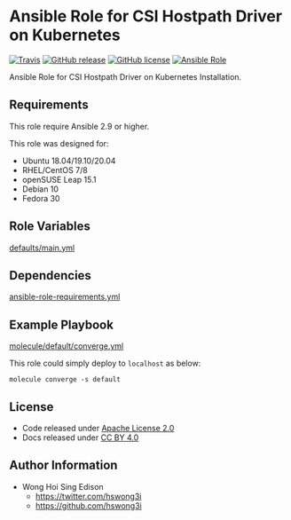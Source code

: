 # Ansible Role for CSI Hostpath Driver on Kubernetes

[![Travis](https://img.shields.io/travis/com/alvistack/ansible-role-kubernetes_csi_hostpath.svg)](https://travis-ci.com/alvistack/ansible-role-kubernetes_csi_hostpath)
[![GitHub release](https://img.shields.io/github/release/alvistack/ansible-role-kubernetes_csi_hostpath.svg)](https://github.com/alvistack/ansible-role-kubernetes_csi_hostpath)
[![GitHub license](https://img.shields.io/github/license/alvistack/ansible-role-kubernetes_csi_hostpath.svg)](https://github.com/alvistack/ansible-role-kubernetes_csi_hostpath/blob/master/LICENSE)
[![Ansible Role](https://img.shields.io/badge/galaxy-alvistack.kubernetes_csi_hostpath-blue.svg)](https://galaxy.ansible.com/alvistack/kubernetes_csi_hostpath)

Ansible Role for CSI Hostpath Driver on Kubernetes Installation.

## Requirements

This role require Ansible 2.9 or higher.

This role was designed for:

  - Ubuntu 18.04/19.10/20.04
  - RHEL/CentOS 7/8
  - openSUSE Leap 15.1
  - Debian 10
  - Fedora 30

## Role Variables

[defaults/main.yml](defaults/main.yml)

## Dependencies

[ansible-role-requirements.yml](ansible-role-requirements.yml)

## Example Playbook

[molecule/default/converge.yml](molecule/default/converge.yml)

This role could simply deploy to `localhost` as below:

    molecule converge -s default

## License

  - Code released under [Apache License 2.0](LICENSE)
  - Docs released under [CC BY 4.0](http://creativecommons.org/licenses/by/4.0/)

## Author Information

  - Wong Hoi Sing Edison
      - <https://twitter.com/hswong3i>
      - <https://github.com/hswong3i>
